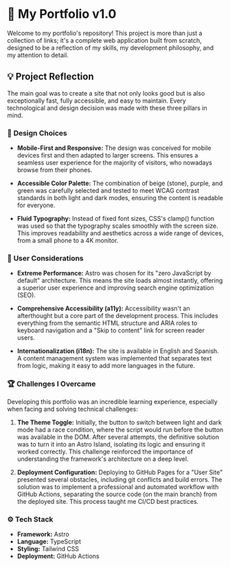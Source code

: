 # 💼 **My Portfolio v1.0**
Welcome to my portfolio's repository! This project is more than just a collection of links; it's a complete web application built from scratch, designed to be a reflection of my skills, my development philosophy, and my attention to detail.

## 💡 **Project Reflection**
The main goal was to create a site that not only looks good but is also exceptionally fast, fully accessible, and easy to maintain. Every technological and design decision was made with these three pillars in mind.

### 🎨 **Design Choices**
* **Mobile-First and Responsive:** The design was conceived for mobile devices first and then adapted to larger screens. This ensures a seamless user experience for the majority of visitors, who nowadays browse from their phones.

* **Accessible Color Palette:** The combination of beige (stone), purple, and green was carefully selected and tested to meet WCAG contrast standards in both light and dark modes, ensuring the content is readable for everyone.

* **Fluid Typography:** Instead of fixed font sizes, CSS's clamp() function was used so that the typography scales smoothly with the screen size. This improves readability and aesthetics across a wide range of devices, from a small phone to a 4K monitor.

### 👥 **User Considerations**
* **Extreme Performance:** Astro was chosen for its "zero JavaScript by default" architecture. This means the site loads almost instantly, offering a superior user experience and improving search engine optimization (SEO).

* **Comprehensive Accessibility (a11y):** Accessibility wasn't an afterthought but a core part of the development process. This includes everything from the semantic HTML structure and ARIA roles to keyboard navigation and a "Skip to content" link for screen reader users.

* **Internationalization (i18n):** The site is available in English and Spanish. A content management system was implemented that separates text from logic, making it easy to add more languages in the future.

### 🏆 **Challenges I Overcame**
Developing this portfolio was an incredible learning experience, especially when facing and solving technical challenges:

1. **The Theme Toggle:** Initially, the button to switch between light and dark mode had a race condition, where the script would run before the button was available in the DOM. After several attempts, the definitive solution was to turn it into an Astro Island, isolating its logic and ensuring it worked correctly. This challenge reinforced the importance of understanding the framework's architecture on a deep level.

2. **Deployment Configuration:** Deploying to GitHub Pages for a "User Site" presented several obstacles, including git conflicts and build errors. The solution was to implement a professional and automated workflow with GitHub Actions, separating the source code (on the main branch) from the deployed site. This process taught me CI/CD best practices.

### ⚙️ **Tech Stack**
* **Framework:** Astro
* **Language:** TypeScript
* **Styling:** Tailwind CSS
* **Deployment:** GitHub Actions